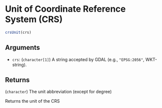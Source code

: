 # Unit of Coordinate Reference System (CRS)

```r
crsUnit(crs)
```

## Arguments

- `crs`: (`character[1]`) A string accepted by GDAL (e.g., `"EPSG:2056"`, WKT-string).

## Returns

(`character`) The unit abbreviation (except for degree)

Returns the unit of the CRS